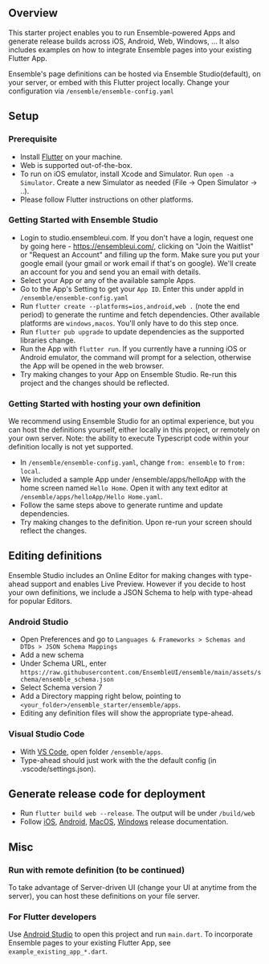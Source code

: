 ## Overview

This starter project enables you to run Ensemble-powered Apps and generate release builds across iOS, Android, Web, Windows, ... It also includes examples on how to integrate Ensemble pages into your existing Flutter App.

Ensemble's page definitions can be hosted via Ensemble Studio(default), on your server, or embed with this Flutter project locally. Change your configuration via `/ensemble/ensemble-config.yaml`

## Setup
### Prerequisite
- Install [Flutter](https://docs.flutter.dev/get-started/install) on your machine. 
- Web is supported out-of-the-box. 
- To run on iOS emulator, install Xcode and Simulator. Run `open -a Simulator`. Create a new Simulator as needed (File -> Open Simulator -> ..).
- Please follow Flutter instructions on other platforms.

### Getting Started with Ensemble Studio
- Login to studio.ensembleui.com. If you don't have a login, request one by going here - https://ensembleui.com/, clicking on "Join the Waitlist" or "Request an Account" and filling up the form. Make sure you put your google email (your gmail or work email if that's on google). We'll create an account for you and send you an email with details.
- Select your App or any of the available sample Apps.
- Go to the App's Setting to get your `App ID`. Enter this under appId in `/ensemble/ensemble-config.yaml`
- Run `flutter create --platforms=ios,android,web .` (note the end period) to generate the runtime and fetch dependencies. Other available platforms are `windows,macos`. You'll only have to do this step once.
- Run `flutter pub upgrade` to update dependencies as the supported libraries change.
- Run the App with `flutter run`. If you currently have a running iOS or Android emulator, the command will prompt for a selection, otherwise the App will be opened in the web browser.
- Try making changes to your App on Ensemble Studio. Re-run this project and the changes should be reflected.

### Getting Started with hosting your own definition
We recommend using Ensemble Studio for an optimal experience, but you can host the definitions yourself, either locally in this project, or remotely on your own server.
Note: the ability to execute Typescript code within your definition locally is not yet supported. 
- In `/ensemble/ensemble-config.yaml`, change `from: ensemble` to `from: local`.
- We included a sample App under /ensemble/apps/helloApp with the home screen named `Hello Home`. Open it with any text editor at `/ensemble/apps/helloApp/Hello Home.yaml`.
- Follow the same steps above to generate runtime and update dependencies. 
- Try making changes to the definition. Upon re-run your screen should reflect the changes.

## Editing definitions
Ensemble Studio includes an Online Editor for making changes with type-ahead support and enables Live Preview. However if you decide to host your own definitions, we include a JSON Schema to help with type-ahead for popular Editors.
### Android Studio
- Open Preferences and go to `Languages & Frameworks > Schemas and DTDs > JSON Schema Mappings`
- Add a new schema
- Under Schema URL, enter `https://raw.githubusercontent.com/EnsembleUI/ensemble/main/assets/schema/ensemble_schema.json`
- Select Schema version 7
- Add a Directory mapping right below, pointing to `<your_folder>/ensemble_starter/ensemble/apps`.
- Editing any definition files will show the appropriate type-ahead.

### Visual Studio Code
- With [VS Code](https://code.visualstudio.com/download), open folder `/ensemble/apps`. 
- Type-ahead should just work with the the default config (in .vscode/settings.json).

## Generate release code for deployment 
- Run `flutter build web --release`. The output will be under `/build/web`
- Follow [iOS](https://docs.flutter.dev/deployment/ios), [Android](https://docs.flutter.dev/deployment/android), [MacOS](https://docs.flutter.dev/deployment/macos), [Windows](https://docs.flutter.dev/deployment/windows) release documentation.


## Misc
### Run with remote definition (to be continued)
To take advantage of Server-driven UI (change your UI at anytime from the server), you can host these definitions on your file server.

### For Flutter developers
Use [Android Studio](https://developer.android.com/studio) to open this project and run `main.dart`.
To incorporate Ensemble pages to your existing Flutter App, see `example_existing_app_*.dart`.

